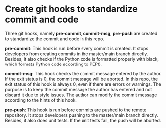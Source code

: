 # Create git hooks to standardize commit and code
    
Three git hooks, namely **pre-commit**, **commit-msg**, **pre-push** are
created to standardize the commit and code in this repo.
    
**pre-commit**: This hook is run before every commit is created. It stops
developers from creating commits in the master/main branch directly. Besides,
it also checks if the Python code is formatted properly with black, which
formats Python code according to PEP8.
    
**commit-msg**: This hook checks the commit message entered by the author.
If the exit status is 0, the commit message will be aborted. In this
repo, the exit status of this hook is always 0, even if there are
errors or warnings. The purpose is to keep the commit message the author
has entered and not discard it due to style issues. The author can modify the
commit message according to the hints of this hook.
    
**pre-push**: This hook is run before commits are pushed to the remote
repository. It stops developers pushing to the master/main branch directly.
Besides, it also does unit tests. If the unit tests fail, the push will be
aborted.

